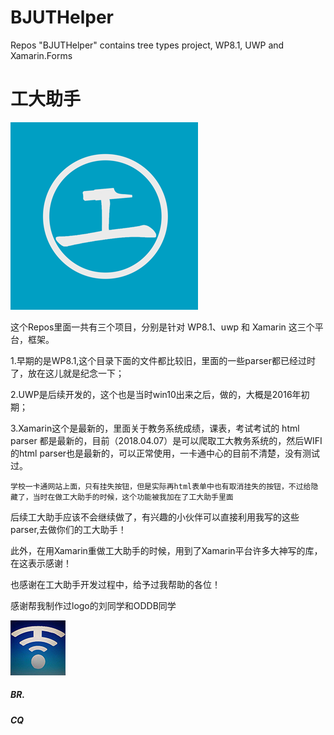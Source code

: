 # BJUTHelper
Repos "BJUTHelper"  contains tree types project, WP8.1, UWP and Xamarin.Forms

# 工大助手

![最新工大助手图标](https://github.com/cjw1115/BJUTHelper/blob/master/Xamarin/BJUTDUHelperXamarin/BJUTDUHelperXamarin.Droid/Resources/drawable/icon.png)

这个Repos里面一共有三个项目，分别是针对 WP8.1、uwp 和 Xamarin 这三个平台，框架。

1.早期的是WP8.1,这个目录下面的文件都比较旧，里面的一些parser都已经过时了，放在这儿就是纪念一下；

2.UWP是后续开发的，这个也是当时win10出来之后，做的，大概是2016年初期；

3.Xamarin这个是最新的，里面关于教务系统成绩，课表，考试考试的 html parser 都是最新的，目前（2018.04.07）是可以爬取工大教务系统的，然后WIFI的html parser也是最新的，可以正常使用，一卡通中心的目前不清楚，没有测试过。

`学校一卡通网站上面，只有挂失按钮，但是实际再html表单中也有取消挂失的按钮，不过给隐藏了，当时在做工大助手的时候，这个功能被我加在了工大助手里面`

后续工大助手应该不会继续做了，有兴趣的小伙伴可以直接利用我写的这些parser,去做你们的工大助手！

此外，在用Xamarin重做工大助手的时候，用到了Xamarin平台许多大神写的库，在这表示感谢！

也感谢在工大助手开发过程中，给予过我帮助的各位！

感谢帮我制作过logo的刘同学和ODDB同学

![WP8.1](https://github.com/cjw1115/BJUTHelper/blob/master/WP8.1/BJUTHelper/Assets/Square44x44Logo.scale-200.png)

##### BR.
##### CQ

